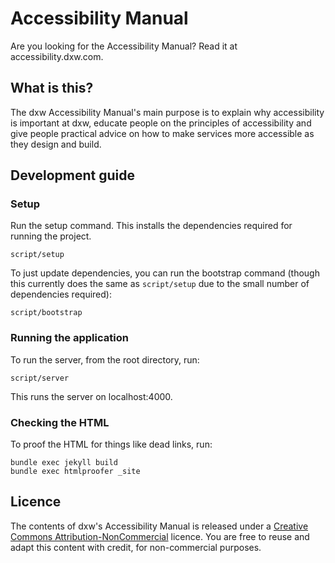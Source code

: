 # Accessibility Manual
Are you looking for the Accessibility Manual? Read it at accessibility.dxw.com.

## What is this?
The dxw Accessibility Manual's main purpose is to explain why accessibility is important at dxw, educate people on the principles of accessibility and give people practical advice on how to make services more accessible as they design and build.

## Development guide

### Setup

Run the setup command. This installs the dependencies required for running the
project.

```
script/setup
```

To just update dependencies, you can run the bootstrap command (though this
currently does the same as `script/setup` due to the small number of
dependencies required):

```
script/bootstrap
```

### Running the application

To run the server, from the root directory, run:

```
script/server
```

This runs the server on localhost:4000.

### Checking the HTML

To proof the HTML for things like dead links, run:

```
bundle exec jekyll build
bundle exec htmlproofer _site
```

## Licence

The contents of dxw's Accessibility Manual is released under a
[Creative Commons Attribution-NonCommercial](https://creativecommons.org/licenses/by-nc/2.0/uk/)
licence. You are free to reuse and adapt this content with credit, for
non-commercial purposes.
